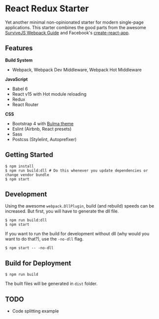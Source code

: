React Redux Starter
==

Yet another minimal non-opinionated starter for modern single-page applications. This starter combines the good parts from the awesome [SurviveJS Webpack Guide](http://survivejs.com/webpack/) and Facebook's [create-react-app](https://github.com/facebookincubator/create-react-app).

## Features

**Build System**
- Webpack, Webpack Dev Middleware, Webpack Hot Middleware

**JavaScript**
- Babel 6
- React v15 with Hot module reloading
- Redux
- React Router

**CSS**
- Bootstrap 4 with [Bulma theme](http://bulma.io/)
- Eslint (Airbnb, React presets)
- Sass
- Postcss (Stylelint, Autoprefixer)

## Getting Started

```
$ npm install
$ npm run build:dll # Do this whenever you update dependencies or change vendor bundle
$ npm start
```

## Development

Using the awesome `webpack.DllPlugin`, build (and rebuild) speeds can be increased. But first, you will have
to generate the dll file.

```
$ npm run build:dll
$ npm start
```

If you want to run the build for development without dll (why would you want to do that?), use the `-no-dll` flag.

```
$ npm start -- -no-dll
```

## Build for Deployment

```
$ npm run build
```

The built files will be generated in `dist` folder.

## TODO

- Code splitting example
